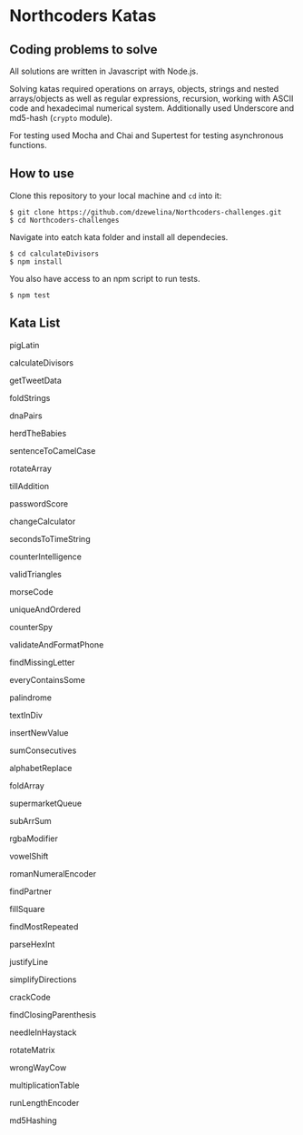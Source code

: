 # Northcoders Katas

## Coding problems to solve
All solutions are written in Javascript with Node.js.

Solving katas required operations on arrays, objects, strings and nested arrays/objects as well as regular expressions, recursion, working with ASCII code and hexadecimal numerical system. Additionally used Underscore and md5-hash (`crypto` module).

For testing used Mocha and Chai and Supertest for testing asynchronous functions.

## How to use

Clone this repository to your local machine and `cd` into it:
  ```
  $ git clone https://github.com/dzewelina/Northcoders-challenges.git
  $ cd Northcoders-challenges
  ```
Navigate into eatch kata folder and install all dependecies.
  ``` 
  $ cd calculateDivisors
  $ npm install
  ```
You also have access to an npm script to run tests.
  ```
  $ npm test
  ```

## Kata List

pigLatin

calculateDivisors

getTweetData

foldStrings

dnaPairs

herdTheBabies

sentenceToCamelCase

rotateArray

tillAddition

passwordScore

changeCalculator

secondsToTimeString

counterIntelligence

validTriangles

morseCode

uniqueAndOrdered

counterSpy

validateAndFormatPhone

findMissingLetter

everyContainsSome

palindrome

textInDiv

insertNewValue

sumConsecutives

alphabetReplace

foldArray

supermarketQueue

subArrSum

rgbaModifier

vowelShift

romanNumeralEncoder

findPartner

fillSquare

findMostRepeated

parseHexInt

justifyLine

simplifyDirections

crackCode

findClosingParenthesis

needleInHaystack

rotateMatrix

wrongWayCow

multiplicationTable

runLengthEncoder

md5Hashing